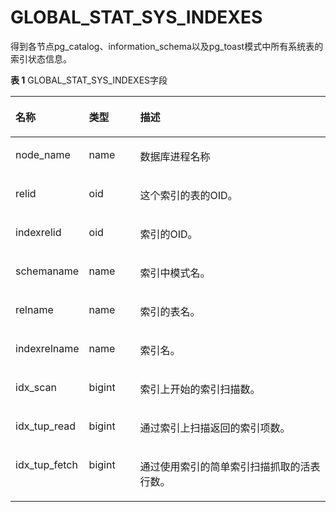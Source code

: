 # GLOBAL\_STAT\_SYS\_INDEXES<a name="ZH-CN_TOPIC_0245374691"></a>

得到各节点pg\_catalog、information\_schema以及pg\_toast模式中所有系统表的索引状态信息。

**表 1**  GLOBAL\_STAT\_SYS\_INDEXES字段

<a name="zh-cn_topic_0237122587_table7641183314448"></a>
<table><thead align="left"><tr id="zh-cn_topic_0237122587_row1739153319447"><th class="cellrowborder" valign="top" width="17.27%" id="mcps1.2.4.1.1"><p id="zh-cn_topic_0237122587_p8739633144412"><a name="zh-cn_topic_0237122587_p8739633144412"></a><a name="zh-cn_topic_0237122587_p8739633144412"></a><strong id="zh-cn_topic_0237122587_b5739143344416"><a name="zh-cn_topic_0237122587_b5739143344416"></a><a name="zh-cn_topic_0237122587_b5739143344416"></a>名称</strong></p>
</th>
<th class="cellrowborder" valign="top" width="16.8%" id="mcps1.2.4.1.2"><p id="zh-cn_topic_0237122587_p4739153344418"><a name="zh-cn_topic_0237122587_p4739153344418"></a><a name="zh-cn_topic_0237122587_p4739153344418"></a><strong id="zh-cn_topic_0237122587_b1273973374415"><a name="zh-cn_topic_0237122587_b1273973374415"></a><a name="zh-cn_topic_0237122587_b1273973374415"></a>类型</strong></p>
</th>
<th class="cellrowborder" valign="top" width="65.93%" id="mcps1.2.4.1.3"><p id="zh-cn_topic_0237122587_p8739123374411"><a name="zh-cn_topic_0237122587_p8739123374411"></a><a name="zh-cn_topic_0237122587_p8739123374411"></a><strong id="zh-cn_topic_0237122587_b137397337440"><a name="zh-cn_topic_0237122587_b137397337440"></a><a name="zh-cn_topic_0237122587_b137397337440"></a>描述</strong></p>
</th>
</tr>
</thead>
<tbody><tr id="zh-cn_topic_0237122587_row9739163314445"><td class="cellrowborder" valign="top" width="17.27%" headers="mcps1.2.4.1.1 "><p id="zh-cn_topic_0237122587_p1573933318440"><a name="zh-cn_topic_0237122587_p1573933318440"></a><a name="zh-cn_topic_0237122587_p1573933318440"></a>node_name</p>
</td>
<td class="cellrowborder" valign="top" width="16.8%" headers="mcps1.2.4.1.2 "><p id="zh-cn_topic_0237122587_p12739173310443"><a name="zh-cn_topic_0237122587_p12739173310443"></a><a name="zh-cn_topic_0237122587_p12739173310443"></a>name</p>
</td>
<td class="cellrowborder" valign="top" width="65.93%" headers="mcps1.2.4.1.3 "><p id="zh-cn_topic_0237122587_p19740113394418"><a name="zh-cn_topic_0237122587_p19740113394418"></a><a name="zh-cn_topic_0237122587_p19740113394418"></a>数据库进程名称</p>
</td>
</tr>
<tr id="zh-cn_topic_0237122587_row1874011335443"><td class="cellrowborder" valign="top" width="17.27%" headers="mcps1.2.4.1.1 "><p id="zh-cn_topic_0237122587_p8740113311446"><a name="zh-cn_topic_0237122587_p8740113311446"></a><a name="zh-cn_topic_0237122587_p8740113311446"></a>relid</p>
</td>
<td class="cellrowborder" valign="top" width="16.8%" headers="mcps1.2.4.1.2 "><p id="zh-cn_topic_0237122587_p7740123318449"><a name="zh-cn_topic_0237122587_p7740123318449"></a><a name="zh-cn_topic_0237122587_p7740123318449"></a>oid</p>
</td>
<td class="cellrowborder" valign="top" width="65.93%" headers="mcps1.2.4.1.3 "><p id="zh-cn_topic_0237122587_p14740153384417"><a name="zh-cn_topic_0237122587_p14740153384417"></a><a name="zh-cn_topic_0237122587_p14740153384417"></a>这个索引的表的OID。</p>
</td>
</tr>
<tr id="zh-cn_topic_0237122587_row19740103364416"><td class="cellrowborder" valign="top" width="17.27%" headers="mcps1.2.4.1.1 "><p id="zh-cn_topic_0237122587_p6740173344413"><a name="zh-cn_topic_0237122587_p6740173344413"></a><a name="zh-cn_topic_0237122587_p6740173344413"></a>indexrelid</p>
</td>
<td class="cellrowborder" valign="top" width="16.8%" headers="mcps1.2.4.1.2 "><p id="zh-cn_topic_0237122587_p1974033324419"><a name="zh-cn_topic_0237122587_p1974033324419"></a><a name="zh-cn_topic_0237122587_p1974033324419"></a>oid</p>
</td>
<td class="cellrowborder" valign="top" width="65.93%" headers="mcps1.2.4.1.3 "><p id="zh-cn_topic_0237122587_p57401833134410"><a name="zh-cn_topic_0237122587_p57401833134410"></a><a name="zh-cn_topic_0237122587_p57401833134410"></a>索引的OID。</p>
</td>
</tr>
<tr id="zh-cn_topic_0237122587_row4740143311446"><td class="cellrowborder" valign="top" width="17.27%" headers="mcps1.2.4.1.1 "><p id="zh-cn_topic_0237122587_p19740173394413"><a name="zh-cn_topic_0237122587_p19740173394413"></a><a name="zh-cn_topic_0237122587_p19740173394413"></a>schemaname</p>
</td>
<td class="cellrowborder" valign="top" width="16.8%" headers="mcps1.2.4.1.2 "><p id="zh-cn_topic_0237122587_p27411333114411"><a name="zh-cn_topic_0237122587_p27411333114411"></a><a name="zh-cn_topic_0237122587_p27411333114411"></a>name</p>
</td>
<td class="cellrowborder" valign="top" width="65.93%" headers="mcps1.2.4.1.3 "><p id="zh-cn_topic_0237122587_p3741163314419"><a name="zh-cn_topic_0237122587_p3741163314419"></a><a name="zh-cn_topic_0237122587_p3741163314419"></a>索引中模式名。</p>
</td>
</tr>
<tr id="zh-cn_topic_0237122587_row1874110337440"><td class="cellrowborder" valign="top" width="17.27%" headers="mcps1.2.4.1.1 "><p id="zh-cn_topic_0237122587_p1274183394416"><a name="zh-cn_topic_0237122587_p1274183394416"></a><a name="zh-cn_topic_0237122587_p1274183394416"></a>relname</p>
</td>
<td class="cellrowborder" valign="top" width="16.8%" headers="mcps1.2.4.1.2 "><p id="zh-cn_topic_0237122587_p8741193317445"><a name="zh-cn_topic_0237122587_p8741193317445"></a><a name="zh-cn_topic_0237122587_p8741193317445"></a>name</p>
</td>
<td class="cellrowborder" valign="top" width="65.93%" headers="mcps1.2.4.1.3 "><p id="zh-cn_topic_0237122587_p117413339449"><a name="zh-cn_topic_0237122587_p117413339449"></a><a name="zh-cn_topic_0237122587_p117413339449"></a>索引的表名。</p>
</td>
</tr>
<tr id="zh-cn_topic_0237122587_row17741143324418"><td class="cellrowborder" valign="top" width="17.27%" headers="mcps1.2.4.1.1 "><p id="zh-cn_topic_0237122587_p67411833194416"><a name="zh-cn_topic_0237122587_p67411833194416"></a><a name="zh-cn_topic_0237122587_p67411833194416"></a>indexrelname</p>
</td>
<td class="cellrowborder" valign="top" width="16.8%" headers="mcps1.2.4.1.2 "><p id="zh-cn_topic_0237122587_p574233314443"><a name="zh-cn_topic_0237122587_p574233314443"></a><a name="zh-cn_topic_0237122587_p574233314443"></a>name</p>
</td>
<td class="cellrowborder" valign="top" width="65.93%" headers="mcps1.2.4.1.3 "><p id="zh-cn_topic_0237122587_p37438334449"><a name="zh-cn_topic_0237122587_p37438334449"></a><a name="zh-cn_topic_0237122587_p37438334449"></a>索引名。</p>
</td>
</tr>
<tr id="zh-cn_topic_0237122587_row57438333444"><td class="cellrowborder" valign="top" width="17.27%" headers="mcps1.2.4.1.1 "><p id="zh-cn_topic_0237122587_p87436335443"><a name="zh-cn_topic_0237122587_p87436335443"></a><a name="zh-cn_topic_0237122587_p87436335443"></a>idx_scan</p>
</td>
<td class="cellrowborder" valign="top" width="16.8%" headers="mcps1.2.4.1.2 "><p id="zh-cn_topic_0237122587_p15743173314413"><a name="zh-cn_topic_0237122587_p15743173314413"></a><a name="zh-cn_topic_0237122587_p15743173314413"></a>bigint</p>
</td>
<td class="cellrowborder" valign="top" width="65.93%" headers="mcps1.2.4.1.3 "><p id="zh-cn_topic_0237122587_p7743163314449"><a name="zh-cn_topic_0237122587_p7743163314449"></a><a name="zh-cn_topic_0237122587_p7743163314449"></a>索引上开始的索引扫描数。</p>
</td>
</tr>
<tr id="zh-cn_topic_0237122587_row14743203334418"><td class="cellrowborder" valign="top" width="17.27%" headers="mcps1.2.4.1.1 "><p id="zh-cn_topic_0237122587_p1743193394411"><a name="zh-cn_topic_0237122587_p1743193394411"></a><a name="zh-cn_topic_0237122587_p1743193394411"></a>idx_tup_read</p>
</td>
<td class="cellrowborder" valign="top" width="16.8%" headers="mcps1.2.4.1.2 "><p id="zh-cn_topic_0237122587_p4744033104413"><a name="zh-cn_topic_0237122587_p4744033104413"></a><a name="zh-cn_topic_0237122587_p4744033104413"></a>bigint</p>
</td>
<td class="cellrowborder" valign="top" width="65.93%" headers="mcps1.2.4.1.3 "><p id="zh-cn_topic_0237122587_p9744333124419"><a name="zh-cn_topic_0237122587_p9744333124419"></a><a name="zh-cn_topic_0237122587_p9744333124419"></a>通过索引上扫描返回的索引项数。</p>
</td>
</tr>
<tr id="zh-cn_topic_0237122587_row574423364413"><td class="cellrowborder" valign="top" width="17.27%" headers="mcps1.2.4.1.1 "><p id="zh-cn_topic_0237122587_p17441339441"><a name="zh-cn_topic_0237122587_p17441339441"></a><a name="zh-cn_topic_0237122587_p17441339441"></a>idx_tup_fetch</p>
</td>
<td class="cellrowborder" valign="top" width="16.8%" headers="mcps1.2.4.1.2 "><p id="zh-cn_topic_0237122587_p874512331441"><a name="zh-cn_topic_0237122587_p874512331441"></a><a name="zh-cn_topic_0237122587_p874512331441"></a>bigint</p>
</td>
<td class="cellrowborder" valign="top" width="65.93%" headers="mcps1.2.4.1.3 "><p id="zh-cn_topic_0237122587_p1774563394417"><a name="zh-cn_topic_0237122587_p1774563394417"></a><a name="zh-cn_topic_0237122587_p1774563394417"></a>通过使用索引的简单索引扫描抓取的活表行数。</p>
</td>
</tr>
</tbody>
</table>

